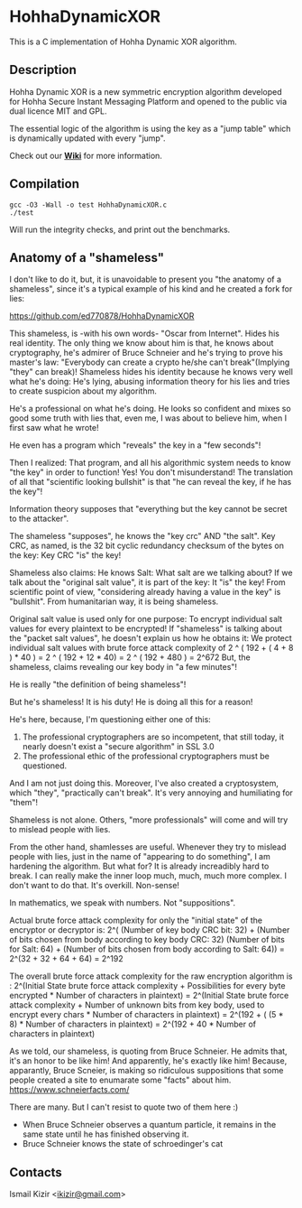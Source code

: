 # HohhaDynamicXOR

This is a C implementation of Hohha Dynamic XOR algorithm.


## Description

Hohha Dynamic XOR is a new symmetric encryption algorithm developed for Hohha Secure Instant Messaging Platform and opened to the public via dual licence MIT and GPL.

The essential logic of the algorithm is using the key as a "jump table" which is dynamically updated with every "jump".

Check out our **[Wiki]** for more information.


## Compilation

```
gcc -O3 -Wall -o test HohhaDynamicXOR.c
./test
```
Will run the integrity checks, and print out the benchmarks.

## Anatomy of a "shameless"

I don't like to do it, but, it is unavoidable to present you "the anatomy of a shameless", since it's a typical example of his kind and he created a fork for lies:

https://github.com/ed770878/HohhaDynamicXOR

This shameless, is -with his own words- "Oscar from Internet". Hides his real identity. 
The only thing we know about him is that, he knows about cryptography, he's admirer of Bruce Schneier and he's trying to prove his master's law: "Everybody can create a crypto he/she can't break"(Implying "they" can break)!
Shameless hides his identity because he knows very well what he's doing: He's lying, abusing information theory for his lies and tries to create suspicion about my algorithm.

He's a professional on what he's doing. He looks so confident and mixes so good some truth with lies that, even me, I was about to believe him, when I first saw what he wrote!

He even has a program which "reveals" the key in a "few seconds"!

Then I realized: That program, and all his algorithmic system needs to know "the key" in order to function!
Yes! You don't misunderstand! The translation of all that "scientific looking bullshit" is that "he can reveal the key, if he has the key"!

Information theory supposes that "everything but the key cannot be secret to the attacker".

The shameless "supposes", he knows the "key crc" AND "the salt".
Key CRC, as named, is the 32 bit cyclic redundancy checksum of the bytes on the key: Key CRC "is" the key! 

Shameless also claims: He knows Salt: What salt are we talking about? 
If we talk about the "original salt value", it is part of the key: It "is" the key! 
From scientific point of view, "considering already having a value in the key" is "bullshit". From humanitarian way, it is being shameless.

Original salt value is used only for one purpose: To encrypt individual salt values for every plaintext to be encrypted!
If "shameless" is talking about the "packet salt values", he doesn't explain us how he obtains it: 
We protect individual salt values with brute force attack complexity of 2 ^ ( 192 + ( 4 + 8 ) * 40 ) = 2 ^ ( 192 + 12 * 40) = 2 ^ ( 192 + 480 ) = 2^672 
But, the shameless, claims revealing our key body in "a few minutes"!

He is really "the definition of being shameless"!

But he's shameless! It is his duty! He is doing all this for a reason! 

He's here, because, I'm questioning either one of this:

1. The professional cryptographers are so incompetent, that still today, it nearly doesn't exist a "secure algorithm" in SSL 3.0
2. The professional ethic of the professional cryptographers must be questioned.

And I am not just doing this. Moreover, I've also created a cryptosystem, which "they", "practically can't break". It's very annoying and humiliating for "them"!

Shameless is not alone. Others, "more professionals" will come and will try to mislead people with lies.

From the other hand, shamlesses are useful.
Whenever they try to mislead people with lies, just in the name of "appearing to do something", I am hardening the algorithm.
But what for?
It is already increadibly hard to break. 
I can really make the inner loop much, much, much more complex. I don't want to do that. It's overkill. Non-sense! 

In mathematics, we speak with numbers. Not "suppositions".

Actual brute force attack complexity for only the "initial state" of the encryptor or decryptor is:
2^( (Number of key body CRC bit: 32) + (Number of bits chosen from body according to key body CRC: 32)
      (Number of bits for Salt: 64) + (Number of bits chosen from body according to Salt: 64)) =
2^(32 + 32 + 64 + 64) = 2^192 

The overall brute force attack complexity for the raw encryption algorithm is :
2^(Initial State brute force attack complexity + Possibilities for every byte encrypted * Number of characters in plaintext) =
2^(Initial State brute force attack complexity + Number of unknown bits from key body, used to encrypt every chars * Number of characters in plaintext) =
2^(192 + ( (5 * 8) * Number of characters in plaintext) =
2^(192 + 40 *  Number of characters in plaintext)

As we told, our shameless, is quoting from Bruce Schneier. He admits that, it's an honor to be like him! And apparently, he's exactly like him! 
Because, apparantly, Bruce Scneier, is making so ridiculous suppositions that some people created a site to enumarate some "facts" about him. 
https://www.schneierfacts.com/

There are many. But I can't resist to quote two of them here :)

* When Bruce Schneier observes a quantum particle, it remains in the same state until he has finished observing it.
* Bruce Schneier knows the state of schroedinger's cat


## Contacts

Ismail Kizir <[ikizir@gmail.com]>

[wiki]: https://github.com/ikizir/HohhaDynamicXOR/wiki
[ikizir@gmail.com]: mailto:ikizir@gmail.com

